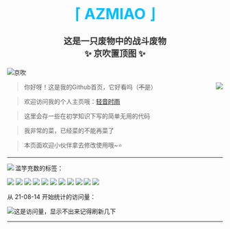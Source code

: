 <div align="center">
  <h1 style="color:#00BFFF;font-size:35px">⌈ AZMIAO ⌋</h1>
  <h3 style="color:#333333;font-size:20px">这是一只废物中的战斗废物<br>✨ 京吹置顶图 ✨</h3>
</div>

![京吹](https://raw.githubusercontent.com/azmiao/azmiao/main/header_img.png)

<a href="https://github.com/azmiao">
  <img align="right" src="https://github-readme-stats-azmiao.vercel.app/api?username=azmiao&theme=buefy&show_icons=true&count_private=true" />
</a>

>你好呀！这是我的Github首页，它好看吗（~~不是~~）

>欢迎访问我的个人主页哦：<a href="https://www.594594.xyz" target="_blank">轻音时雨</a>

>这里会存一些在初学知识下写的简单无用的代码

>我非常的菜，已经菜的不能再菜了

>本页面欢迎小伙伴拿去修改使用哦~⭐

----

<a href="https://github.com/azmiao">
  <img align="left" src="https://github-readme-stats-azmiao.vercel.app/api/top-langs/?username=azmiao&layout=compact" />
</a>

滥竽充数的标签：

![](https://img.shields.io/badge/-python-yellow) ![](https://img.shields.io/badge/-Javascript-orange) ![](https://img.shields.io/badge/-Html-red) ![](https://img.shields.io/badge/-CSS-blue) ![](https://img.shields.io/badge/-C%2B%2B-brightgreen) ![](https://img.shields.io/badge/-Android-green) ![](https://img.shields.io/badge/-Windows-yellowgreen) ![](https://img.shields.io/badge/-Magisk-ff69b4)
![](https://img.shields.io/badge/-%E5%95%8A%E8%BF%99-blueviolet) ![](https://img.shields.io/badge/-%E6%83%B3%E4%B8%8D%E5%87%BA%E6%9D%A5%E4%BA%86-9cf) ![](https://img.shields.io/badge/-%E6%B0%B4%E4%B8%AA%E6%95%B0-lightgrey)

从 21-08-14 开始统计的访问量：

![这是访问量，显示不出来记得刷新几下](https://visitor-badge.glitch.me/badge?page_id=azmiao)

----
